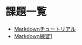 # 課題一覧

- [Markdownチュートリアル](markdown_tutrial/README.md)
- [Markdown練習1](markdown_practice1/README.md)
